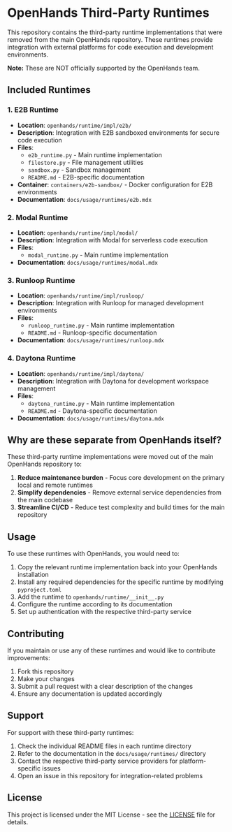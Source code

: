 # OpenHands Third-Party Runtimes

This repository contains the third-party runtime implementations that were removed from the main OpenHands repository. These runtimes provide integration with external platforms for code execution and development environments.

**Note:** These are NOT officially supported by the OpenHands team.

## Included Runtimes

### 1. E2B Runtime
- **Location**: `openhands/runtime/impl/e2b/`
- **Description**: Integration with E2B sandboxed environments for secure code execution
- **Files**:
  - `e2b_runtime.py` - Main runtime implementation
  - `filestore.py` - File management utilities
  - `sandbox.py` - Sandbox management
  - `README.md` - E2B-specific documentation
- **Container**: `containers/e2b-sandbox/` - Docker configuration for E2B environments
- **Documentation**: `docs/usage/runtimes/e2b.mdx`

### 2. Modal Runtime
- **Location**: `openhands/runtime/impl/modal/`
- **Description**: Integration with Modal for serverless code execution
- **Files**:
  - `modal_runtime.py` - Main runtime implementation
- **Documentation**: `docs/usage/runtimes/modal.mdx`

### 3. Runloop Runtime
- **Location**: `openhands/runtime/impl/runloop/`
- **Description**: Integration with Runloop for managed development environments
- **Files**:
  - `runloop_runtime.py` - Main runtime implementation
  - `README.md` - Runloop-specific documentation
- **Documentation**: `docs/usage/runtimes/runloop.mdx`

### 4. Daytona Runtime
- **Location**: `openhands/runtime/impl/daytona/`
- **Description**: Integration with Daytona for development workspace management
- **Files**:
  - `daytona_runtime.py` - Main runtime implementation
  - `README.md` - Daytona-specific documentation
- **Documentation**: `docs/usage/runtimes/daytona.mdx`

## Why are these separate from OpenHands itself?

These third-party runtime implementations were moved out of the main OpenHands repository to:

1. **Reduce maintenance burden** - Focus core development on the primary local and remote runtimes
2. **Simplify dependencies** - Remove external service dependencies from the main codebase
3. **Streamline CI/CD** - Reduce test complexity and build times for the main repository

## Usage

To use these runtimes with OpenHands, you would need to:

1. Copy the relevant runtime implementation back into your OpenHands installation
2. Install any required dependencies for the specific runtime by modifying `pyproject.toml`
3. Add the runtime to `openhands/runtime/__init__.py`
4. Configure the runtime according to its documentation
5. Set up authentication with the respective third-party service

## Contributing

If you maintain or use any of these runtimes and would like to contribute improvements:

1. Fork this repository
2. Make your changes
3. Submit a pull request with a clear description of the changes
4. Ensure any documentation is updated accordingly

## Support

For support with these third-party runtimes:

1. Check the individual README files in each runtime directory
2. Refer to the documentation in the `docs/usage/runtimes/` directory
3. Contact the respective third-party service providers for platform-specific issues
4. Open an issue in this repository for integration-related problems

## License

This project is licensed under the MIT License - see the [LICENSE](LICENSE) file for details.
